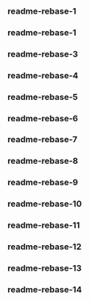 ### readme-rebase-1
### readme-rebase-1
### readme-rebase-3
### readme-rebase-4
### readme-rebase-5
### readme-rebase-6
### readme-rebase-7
### readme-rebase-8
### readme-rebase-9
### readme-rebase-10
### readme-rebase-11
### readme-rebase-12
### readme-rebase-13
### readme-rebase-14